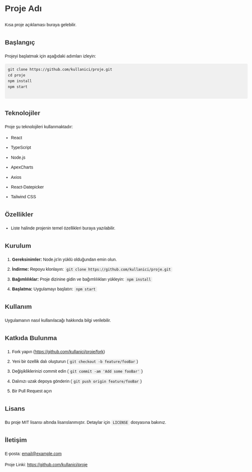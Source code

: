 <!DOCTYPE html>
<html lang="en">
<head>
  <meta charset="UTF-8">
  <meta name="viewport" content="width=device-width, initial-scale=1.0">
  <title>Proje Adı</title>
  <style>
    body {
      font-family: Arial, sans-serif;
      line-height: 1.6;
      max-width: 800px;
      margin: 0 auto;
      padding: 20px;
    }
    h1, h2, h3 {
      color: #333;
    }
    code {
      background-color: #f0f0f0;
      padding: 2px 5px;
      border-radius: 4px;
    }
    pre {
      background-color: #f0f0f0;
      padding: 10px;
      border-radius: 4px;
      white-space: pre-wrap;
    }
    ul {
      list-style-type: disc;
      padding-left: 20px;
    }
    li {
      margin-bottom: 10px;
    }
  </style>
</head>
<body>
  <h1>Proje Adı</h1>

  <p>Kısa proje açıklaması buraya gelebilir.</p>

  <h2>Başlangıç</h2>

  <p>Projeyi başlatmak için aşağıdaki adımları izleyin:</p>

  <pre><code>git clone https://github.com/kullanici/proje.git
cd proje
npm install
npm start
  </code></pre>

  <h2>Teknolojiler</h2>

  <p>Proje şu teknolojileri kullanmaktadır:</p>

  <ul>
    <li>React</li>
    <li>TypeScript</li>
    <li>Node.js</li>
    <li>ApexCharts</li>
    <li>Axios</li>
    <li>React-Datepicker</li>
    <li>Tailwind CSS</li>
  </ul>

  <h2>Özellikler</h2>

  <ul>
    <li>Liste halinde projenin temel özellikleri buraya yazılabilir.</li>
  </ul>

  <h2>Kurulum</h2>

  <ol>
    <li><strong>Gereksinimler:</strong> Node.js'in yüklü olduğundan emin olun.</li>
    <li><strong>İndirme:</strong> Repoyu klonlayın: <code>git clone https://github.com/kullanici/proje.git</code></li>
    <li><strong>Bağımlılıklar:</strong> Proje dizinine gidin ve bağımlılıkları yükleyin: <code>npm install</code></li>
    <li><strong>Başlatma:</strong> Uygulamayı başlatın: <code>npm start</code></li>
  </ol>

  <h2>Kullanım</h2>

  <p>Uygulamanın nasıl kullanılacağı hakkında bilgi verilebilir.</p>

  <h2>Katkıda Bulunma</h2>

  <ol>
    <li>Fork yapın (<a href="https://github.com/kullanici/proje/fork">https://github.com/kullanici/proje/fork</a>)</li>
    <li>Yeni bir özellik dalı oluşturun (<code>git checkout -b feature/fooBar</code>)</li>
    <li>Değişikliklerinizi commit edin (<code>git commit -am 'Add some fooBar'</code>)</li>
    <li>Dalınızı uzak depoya gönderin (<code>git push origin feature/fooBar</code>)</li>
    <li>Bir Pull Request açın</li>
  </ol>

  <h2>Lisans</h2>

  <p>Bu proje MIT lisansı altında lisanslanmıştır. Detaylar için <code>LICENSE</code> dosyasına bakınız.</p>

  <h2>İletişim</h2>

  <p>E-posta: <a href="mailto:email@example.com">email@example.com</a></p>

  <p>Proje Linki: <a href="https://github.com/kullanici/proje">https://github.com/kullanici/proje</a></p>

</body>
</html>
